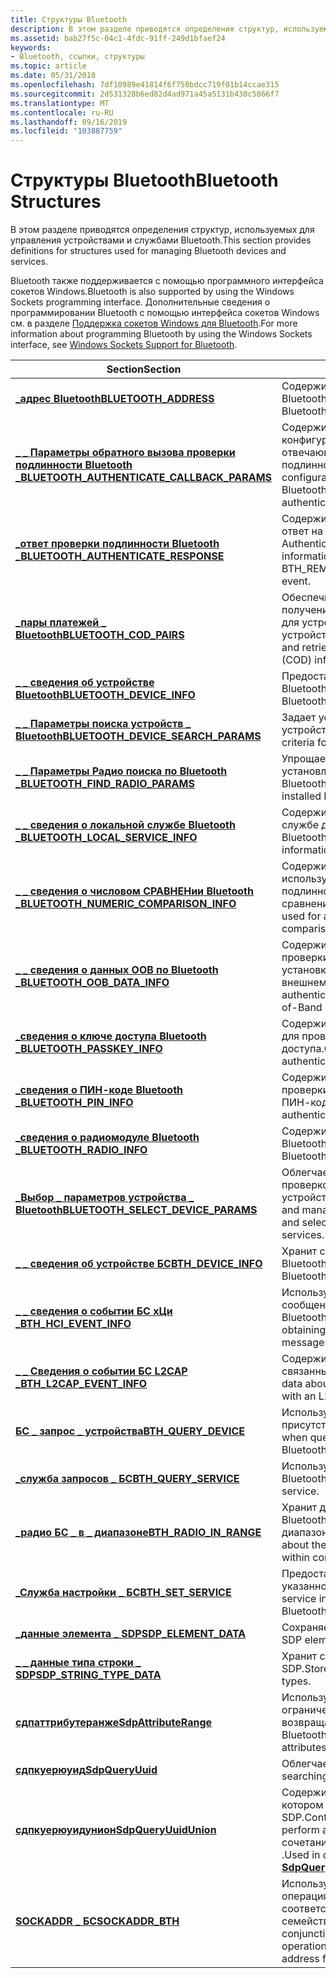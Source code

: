 ```yaml
---
title: Структуры Bluetooth
description: В этом разделе приводятся определения структур, используемых для управления устройствами и службами Bluetooth.
ms.assetid: bab27f5c-04c1-4fdc-91ff-249d1bfaef24
keywords:
- Bluetooth, ссылки, структуры
ms.topic: article
ms.date: 05/31/2018
ms.openlocfilehash: 7df10989e41814f6f750bdcc719f01b14ccae315
ms.sourcegitcommit: 2d531328b6ed82d4ad971a45a5131b430c5866f7
ms.translationtype: MT
ms.contentlocale: ru-RU
ms.lasthandoff: 09/16/2019
ms.locfileid: "103887759"
---
```

# <a name="bluetooth-structures"></a><span data-ttu-id="e2f16-104">Структуры Bluetooth</span><span class="sxs-lookup"><span data-stu-id="e2f16-104">Bluetooth Structures</span></span>

<span data-ttu-id="e2f16-105">В этом разделе приводятся определения структур, используемых для управления устройствами и службами Bluetooth.</span><span class="sxs-lookup"><span data-stu-id="e2f16-105">This section provides definitions for structures used for managing Bluetooth devices and services.</span></span>

<span data-ttu-id="e2f16-106">Bluetooth также поддерживается с помощью программного интерфейса сокетов Windows.</span><span class="sxs-lookup"><span data-stu-id="e2f16-106">Bluetooth is also supported by using the Windows Sockets programming interface.</span></span> <span data-ttu-id="e2f16-107">Дополнительные сведения о программировании Bluetooth с помощью интерфейса сокетов Windows см. в разделе [Поддержка сокетов Windows для Bluetooth](windows-sockets-support-for-bluetooth.md).</span><span class="sxs-lookup"><span data-stu-id="e2f16-107">For more information about programming Bluetooth by using the Windows Sockets interface, see [Windows Sockets Support for Bluetooth](windows-sockets-support-for-bluetooth.md).</span></span>



| <span data-ttu-id="e2f16-108">Section</span><span class="sxs-lookup"><span data-stu-id="e2f16-108">Section</span></span>                                                                                       | <span data-ttu-id="e2f16-109">Содержимое</span><span class="sxs-lookup"><span data-stu-id="e2f16-109">Content</span></span>                                                                                                                          |
|-----------------------------------------------------------------------------------------------|----------------------------------------------------------------------------------------------------------------------------------|
| [<span data-ttu-id="e2f16-110">**\_адрес Bluetooth**</span><span class="sxs-lookup"><span data-stu-id="e2f16-110">**BLUETOOTH\_ADDRESS**</span></span>](/windows/win32/api/bluetoothapis/ns-bluetoothapis-bluetooth_address_struct)                                               | <span data-ttu-id="e2f16-111">Содержит адрес устройства Bluetooth.</span><span class="sxs-lookup"><span data-stu-id="e2f16-111">Contains the address of a Bluetooth device.</span></span>                                                                                      |
| [<span data-ttu-id="e2f16-112">**\_ \_ Параметры обратного вызова проверки подлинности Bluetooth \_**</span><span class="sxs-lookup"><span data-stu-id="e2f16-112">**BLUETOOTH\_AUTHENTICATE\_CALLBACK\_PARAMS**</span></span>](/windows/desktop/api/BluetoothAPIs/ns-bluetoothapis-bluetooth_authentication_callback_params) | <span data-ttu-id="e2f16-113">Содержит конкретные сведения о конфигурации устройства Bluetooth, отвечающего на запрос проверки подлинности.</span><span class="sxs-lookup"><span data-stu-id="e2f16-113">Contains specific configuration information about the Bluetooth device responding to an authentication request.</span></span>                  |
| [<span data-ttu-id="e2f16-114">**\_ответ проверки подлинности Bluetooth \_**</span><span class="sxs-lookup"><span data-stu-id="e2f16-114">**BLUETOOTH\_AUTHENTICATE\_RESPONSE**</span></span>](/windows/desktop/api/BluetoothAPIs/ns-bluetoothapis-bluetooth_authenticate_response)                  | <span data-ttu-id="e2f16-115">Содержит сведения, передаваемые в ответ на \_ событие БС Remote \_ Authenticate \_ request.</span><span class="sxs-lookup"><span data-stu-id="e2f16-115">Contains information passed in response to a BTH\_REMOTE\_AUTHENTICATE\_REQUEST event.</span></span>                                           |
| [<span data-ttu-id="e2f16-116">**\_пары платежей \_ Bluetooth**</span><span class="sxs-lookup"><span data-stu-id="e2f16-116">**BLUETOOTH\_COD\_PAIRS**</span></span>](/windows/desktop/api/BluetoothAPIs/ns-bluetoothapis-bluetooth_cod_pairs)                                          | <span data-ttu-id="e2f16-117">Обеспечивает спецификацию и получение сведений о классе Bluetooth для устройства (НАЛОЖЕНного на устройство).</span><span class="sxs-lookup"><span data-stu-id="e2f16-117">Provides for specification and retrieval of Bluetooth Class Of Device (COD) information.</span></span>                                         |
| [<span data-ttu-id="e2f16-118">**\_ \_ сведения об устройстве Bluetooth**</span><span class="sxs-lookup"><span data-stu-id="e2f16-118">**BLUETOOTH\_DEVICE\_INFO**</span></span>](/windows/win32/api/bluetoothapis/ns-bluetoothapis-bluetooth_device_info_struct)                                      | <span data-ttu-id="e2f16-119">Предоставляет сведения об устройстве Bluetooth.</span><span class="sxs-lookup"><span data-stu-id="e2f16-119">Provides information about a Bluetooth device.</span></span>                                                                                   |
| [<span data-ttu-id="e2f16-120">**\_ \_ Параметры поиска устройств \_ Bluetooth**</span><span class="sxs-lookup"><span data-stu-id="e2f16-120">**BLUETOOTH\_DEVICE\_SEARCH\_PARAMS**</span></span>](/windows/desktop/api/BluetoothAPIs/ns-bluetoothapis-bluetooth_device_search_params)                   | <span data-ttu-id="e2f16-121">Задает условия поиска для поиска устройств Bluetooth.</span><span class="sxs-lookup"><span data-stu-id="e2f16-121">Specifies search criteria for Bluetooth device searches.</span></span>                                                                         |
| [<span data-ttu-id="e2f16-122">**\_ \_ Параметры Радио поиска по Bluetooth \_**</span><span class="sxs-lookup"><span data-stu-id="e2f16-122">**BLUETOOTH\_FIND\_RADIO\_PARAMS**</span></span>](/windows/desktop/api/BluetoothAPIs/ns-bluetoothapis-bluetooth_find_radio_params)                         | <span data-ttu-id="e2f16-123">Упрощает Перечисление установленных радиостанций Bluetooth.</span><span class="sxs-lookup"><span data-stu-id="e2f16-123">Facilitates the enumeration of installed Bluetooth radios.</span></span>                                                                       |
| [<span data-ttu-id="e2f16-124">**\_ \_ сведения о локальной службе Bluetooth \_**</span><span class="sxs-lookup"><span data-stu-id="e2f16-124">**BLUETOOTH\_LOCAL\_SERVICE\_INFO**</span></span>](/windows/win32/api/bluetoothapis/ns-bluetoothapis-bluetooth_local_service_info_struct)                       | <span data-ttu-id="e2f16-125">Содержит сведения о локальной службе для радиомодуля Bluetooth.</span><span class="sxs-lookup"><span data-stu-id="e2f16-125">Contains local service information for a Bluetooth radio.</span></span>                                                                        |
| [<span data-ttu-id="e2f16-126">**\_ \_ сведения о числовом СРАВНЕНии Bluetooth \_**</span><span class="sxs-lookup"><span data-stu-id="e2f16-126">**BLUETOOTH\_NUMERIC\_COMPARISON\_INFO**</span></span>](/windows/desktop/api/BluetoothAPIs/ns-bluetoothapis-bluetooth_numeric_comparison_info)             | <span data-ttu-id="e2f16-127">Содержит числовое значение, используемое для проверки подлинности с помощью числового сравнения.</span><span class="sxs-lookup"><span data-stu-id="e2f16-127">Contains the numeric value used for authentication via numeric comparison.</span></span>                                                       |
| [<span data-ttu-id="e2f16-128">**\_ \_ сведения о данных OOB по Bluetooth \_**</span><span class="sxs-lookup"><span data-stu-id="e2f16-128">**BLUETOOTH\_OOB\_DATA\_INFO**</span></span>](/windows/desktop/api/BluetoothAPIs/ns-bluetoothapis-bluetooth_oob_data_info)                                 | <span data-ttu-id="e2f16-129">Содержит данные, используемые для проверки подлинности перед установкой связывания устройств по внешнему каналу.</span><span class="sxs-lookup"><span data-stu-id="e2f16-129">Contains data used to authenticate prior to establishing an Out-of-Band device pairing.</span></span>                                          |
| [<span data-ttu-id="e2f16-130">**\_сведения о ключе доступа Bluetooth \_**</span><span class="sxs-lookup"><span data-stu-id="e2f16-130">**BLUETOOTH\_PASSKEY\_INFO**</span></span>](/windows/desktop/api/BluetoothAPIs/ns-bluetoothapis-bluetooth_passkey_info)                                    | <span data-ttu-id="e2f16-131">Содержит ключ доступа, используемый для проверки подлинности через ключ доступа.</span><span class="sxs-lookup"><span data-stu-id="e2f16-131">Contains the passkey used for authentication via passkey.</span></span>                                                                        |
| [<span data-ttu-id="e2f16-132">**\_сведения о ПИН-коде Bluetooth \_**</span><span class="sxs-lookup"><span data-stu-id="e2f16-132">**BLUETOOTH\_PIN\_INFO**</span></span>](/windows/desktop/api/BluetoothAPIs/ns-bluetoothapis-bluetooth_pin_info)                                            | <span data-ttu-id="e2f16-133">Содержит сведения, используемые для проверки подлинности с помощью ПИН-кода.</span><span class="sxs-lookup"><span data-stu-id="e2f16-133">Contains information used for authentication via PIN.</span></span>                                                                            |
| [<span data-ttu-id="e2f16-134">**\_сведения о радиомодуле Bluetooth \_**</span><span class="sxs-lookup"><span data-stu-id="e2f16-134">**BLUETOOTH\_RADIO\_INFO**</span></span>](/windows/desktop/api/BluetoothAPIs/ns-bluetoothapis-bluetooth_radio_info)                                        | <span data-ttu-id="e2f16-135">Содержит сведения о радиомодуле Bluetooth.</span><span class="sxs-lookup"><span data-stu-id="e2f16-135">Contains information about a Bluetooth radio.</span></span>                                                                                    |
| [<span data-ttu-id="e2f16-136">**\_Выбор \_ параметров устройства \_ Bluetooth**</span><span class="sxs-lookup"><span data-stu-id="e2f16-136">**BLUETOOTH\_SELECT\_DEVICE\_PARAMS**</span></span>](/windows/desktop/api/BluetoothAPIs/ns-bluetoothapis-bluetooth_select_device_params)                   | <span data-ttu-id="e2f16-137">Облегчает и управляет видимостью, проверкой подлинности и выбором устройств и служб Bluetooth.</span><span class="sxs-lookup"><span data-stu-id="e2f16-137">Facilitates and manages the visibility, authentication, and selection of Bluetooth devices and services.</span></span>                         |
| [<span data-ttu-id="e2f16-138">**\_ \_ сведения об устройстве БС**</span><span class="sxs-lookup"><span data-stu-id="e2f16-138">**BTH\_DEVICE\_INFO**</span></span>](/windows/desktop/api/Bthdef/ns-bthdef-bth_device_info)                                                  | <span data-ttu-id="e2f16-139">Хранит сведения об устройстве Bluetooth.</span><span class="sxs-lookup"><span data-stu-id="e2f16-139">Stores information about a Bluetooth device.</span></span>                                                                                     |
| [<span data-ttu-id="e2f16-140">**\_ \_ сведения о событии БС хЦи \_**</span><span class="sxs-lookup"><span data-stu-id="e2f16-140">**BTH\_HCI\_EVENT\_INFO**</span></span>](/windows/desktop/api/Bthdef/ns-bthdef-bth_hci_event_info)                                           | <span data-ttu-id="e2f16-141">Используется в связи с получением \_ сообщений WM девицечанже для Bluetooth.</span><span class="sxs-lookup"><span data-stu-id="e2f16-141">Used in connection with obtaining WM\_DEVICECHANGE messages for Bluetooth.</span></span>                                                       |
| [<span data-ttu-id="e2f16-142">**\_ \_ Сведения о событии БС L2CAP \_**</span><span class="sxs-lookup"><span data-stu-id="e2f16-142">**BTH\_L2CAP\_EVENT\_INFO**</span></span>](/windows/desktop/api/Bthdef/ns-bthdef-bth_l2cap_event_info)                                       | <span data-ttu-id="e2f16-143">Содержит данные о событиях, связанных с каналом L2CAP.</span><span class="sxs-lookup"><span data-stu-id="e2f16-143">Contains data about the events that are associated with an L2CAP channel.</span></span>                                                        |
| [<span data-ttu-id="e2f16-144">**БС \_ запрос \_ устройства**</span><span class="sxs-lookup"><span data-stu-id="e2f16-144">**BTH\_QUERY\_DEVICE**</span></span>](/windows/desktop/api/Ws2bth/ns-ws2bth-bth_query_device)                                                | <span data-ttu-id="e2f16-145">Используется при запросе на присутствие устройства Bluetooth.</span><span class="sxs-lookup"><span data-stu-id="e2f16-145">Used when querying for the presence of a Bluetooth device.</span></span>                                                                       |
| [<span data-ttu-id="e2f16-146">**\_служба запросов \_ БС**</span><span class="sxs-lookup"><span data-stu-id="e2f16-146">**BTH\_QUERY\_SERVICE**</span></span>](/windows/desktop/api/Ws2bth/ns-ws2bth-bth_query_service)                                              | <span data-ttu-id="e2f16-147">Используется для запроса службы Bluetooth.</span><span class="sxs-lookup"><span data-stu-id="e2f16-147">Used to query a Bluetooth service.</span></span>                                                                                               |
| [<span data-ttu-id="e2f16-148">**\_радио БС \_ в \_ диапазоне**</span><span class="sxs-lookup"><span data-stu-id="e2f16-148">**BTH\_RADIO\_IN\_RANGE**</span></span>](/windows/desktop/api/Bthdef/ns-bthdef-bth_radio_in_range)                                           | <span data-ttu-id="e2f16-149">Хранит данные об устройствах Bluetooth, находящихся в пределах диапазона обмена данными.</span><span class="sxs-lookup"><span data-stu-id="e2f16-149">Stores data about the Bluetooth devices that are within communication range.</span></span>                                                     |
| [<span data-ttu-id="e2f16-150">**\_Служба настройки \_ БС**</span><span class="sxs-lookup"><span data-stu-id="e2f16-150">**BTH\_SET\_SERVICE**</span></span>](/windows/desktop/api/Ws2bth/ns-ws2bth-bth_set_service)                                                  | <span data-ttu-id="e2f16-151">Предоставляет сведения о службе для указанной службы Bluetooth.</span><span class="sxs-lookup"><span data-stu-id="e2f16-151">Provides service information for the specified Bluetooth service.</span></span>                                                                |
| [<span data-ttu-id="e2f16-152">**\_данные элемента \_ SDP**</span><span class="sxs-lookup"><span data-stu-id="e2f16-152">**SDP\_ELEMENT\_DATA**</span></span>](/windows/desktop/api/BluetoothAPIs/ns-bluetoothapis-sdp_element_data)                                                | <span data-ttu-id="e2f16-153">Сохраняет данные элемента SDP.</span><span class="sxs-lookup"><span data-stu-id="e2f16-153">Stores SDP element data.</span></span>                                                                                                         |
| [<span data-ttu-id="e2f16-154">**\_ \_ данные типа строки \_ SDP**</span><span class="sxs-lookup"><span data-stu-id="e2f16-154">**SDP\_STRING\_TYPE\_DATA**</span></span>](/windows/desktop/api/BluetoothAPIs/ns-bluetoothapis-sdp_string_type_data)                                       | <span data-ttu-id="e2f16-155">Хранит сведения о типах строк SDP.</span><span class="sxs-lookup"><span data-stu-id="e2f16-155">Stores information about SDP string types.</span></span>                                                                                       |
| [<span data-ttu-id="e2f16-156">**сдпаттрибутеранже**</span><span class="sxs-lookup"><span data-stu-id="e2f16-156">**SdpAttributeRange**</span></span>](/windows/desktop/api/Bthsdpdef/ns-bthsdpdef-sdpattributerange)                                                | <span data-ttu-id="e2f16-157">Используется в запросе Bluetooth для ограничения набора атрибутов, возвращаемых в запросе.</span><span class="sxs-lookup"><span data-stu-id="e2f16-157">Used in a Bluetooth query to constrain the set of attributes to return in the query.</span></span>                                             |
| [<span data-ttu-id="e2f16-158">**сдпкуерюуид**</span><span class="sxs-lookup"><span data-stu-id="e2f16-158">**SdpQueryUuid**</span></span>](/windows/desktop/api/Bthsdpdef/ns-bthsdpdef-sdpqueryuuid)                                                          | <span data-ttu-id="e2f16-159">Облегчает поиск UUID.</span><span class="sxs-lookup"><span data-stu-id="e2f16-159">Facilitates searching for UUIDs.</span></span>                                                                                                 |
| [<span data-ttu-id="e2f16-160">**сдпкуерюуидунион**</span><span class="sxs-lookup"><span data-stu-id="e2f16-160">**SdpQueryUuidUnion**</span></span>](/windows/desktop/api/Bthsdpdef/ns-bthsdpdef-sdpqueryuuidunion)                                                | <span data-ttu-id="e2f16-161">Содержит идентификатор UUID, на котором выполняется запрос SDP.</span><span class="sxs-lookup"><span data-stu-id="e2f16-161">Contains the UUID on which to perform an SDP query.</span></span> <span data-ttu-id="e2f16-162">Используется в сочетании со структурой [**сдпкуерюуид**](/windows/desktop/api/Bthsdpdef/ns-bthsdpdef-sdpqueryuuid) .</span><span class="sxs-lookup"><span data-stu-id="e2f16-162">Used in conjunction with the [**SdpQueryUuid**](/windows/desktop/api/Bthsdpdef/ns-bthsdpdef-sdpqueryuuid) structure.</span></span> |
| [<span data-ttu-id="e2f16-163">**SOCKADDR \_ БС**</span><span class="sxs-lookup"><span data-stu-id="e2f16-163">**SOCKADDR\_BTH**</span></span>](/windows/desktop/api/Ws2bth/ns-ws2bth-sockaddr_bth)                                                         | <span data-ttu-id="e2f16-164">Используется в сочетании с операциями сокета Bluetooth в соответствии с определением \_ семейства адресов AF БС.</span><span class="sxs-lookup"><span data-stu-id="e2f16-164">Used in conjunction with Bluetooth socket operations as defined by the AF\_BTH address family.</span></span>                                   |



 

 

 




